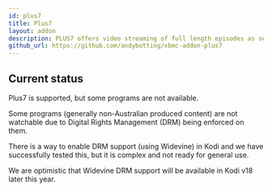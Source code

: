 ```yaml
---
id: plus7
title: Plus7
layout: addon
description: PLUS7 offers video streaming of full length episodes as seen on Seven, 7TWO and other content partners.
github_url: https://github.com/andybotting/xbmc-addon-plus7
---
```


## Current status

Plus7 is supported, but some programs are not available.

Some programs (generally non-Australian produced content) are not watchable due to Digital Rights Management (DRM) being enforced on them.

There is a way to enable DRM support (using Widevine) in Kodi and we have successfully tested this, but it is complex and not ready for general use.

We are optimistic that Widevine DRM support will be available in Kodi v18 later this year.
